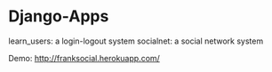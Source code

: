 # Django-Apps
learn_users: a login-logout system
socialnet: a social network system

Demo: http://franksocial.herokuapp.com/
